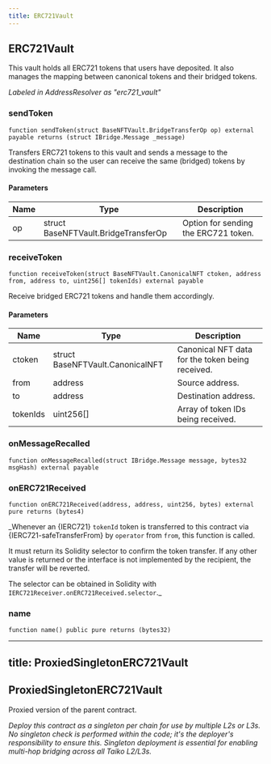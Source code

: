 ```yaml
---
title: ERC721Vault
---
```


## ERC721Vault

This vault holds all ERC721 tokens that users have deposited.
It also manages the mapping between canonical tokens and their bridged
tokens.

_Labeled in AddressResolver as "erc721_vault"_

### sendToken

```solidity
function sendToken(struct BaseNFTVault.BridgeTransferOp op) external payable returns (struct IBridge.Message _message)
```

Transfers ERC721 tokens to this vault and sends a message to the
destination chain so the user can receive the same (bridged) tokens
by invoking the message call.

#### Parameters

| Name | Type                                 | Description                          |
| ---- | ------------------------------------ | ------------------------------------ |
| op   | struct BaseNFTVault.BridgeTransferOp | Option for sending the ERC721 token. |

### receiveToken

```solidity
function receiveToken(struct BaseNFTVault.CanonicalNFT ctoken, address from, address to, uint256[] tokenIds) external payable
```

Receive bridged ERC721 tokens and handle them accordingly.

#### Parameters

| Name     | Type                             | Description                                      |
| -------- | -------------------------------- | ------------------------------------------------ |
| ctoken   | struct BaseNFTVault.CanonicalNFT | Canonical NFT data for the token being received. |
| from     | address                          | Source address.                                  |
| to       | address                          | Destination address.                             |
| tokenIds | uint256[]                        | Array of token IDs being received.               |

### onMessageRecalled

```solidity
function onMessageRecalled(struct IBridge.Message message, bytes32 msgHash) external payable
```

### onERC721Received

```solidity
function onERC721Received(address, address, uint256, bytes) external pure returns (bytes4)
```

\_Whenever an {IERC721} `tokenId` token is transferred to this contract via {IERC721-safeTransferFrom}
by `operator` from `from`, this function is called.

It must return its Solidity selector to confirm the token transfer.
If any other value is returned or the interface is not implemented by the recipient, the transfer will be reverted.

The selector can be obtained in Solidity with `IERC721Receiver.onERC721Received.selector`.\_

### name

```solidity
function name() public pure returns (bytes32)
```

---

## title: ProxiedSingletonERC721Vault

## ProxiedSingletonERC721Vault

Proxied version of the parent contract.

_Deploy this contract as a singleton per chain for use by multiple L2s
or L3s. No singleton check is performed within the code; it's the deployer's
responsibility to ensure this. Singleton deployment is essential for
enabling multi-hop bridging across all Taiko L2/L3s._
